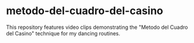 # metodo-del-cuadro-del-casino
This repository features video clips demonstrating the "Metodo del Cuadro del Casino" technique for my dancing routines.

